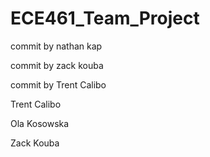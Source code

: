 # ECE461_Team_Project

commit by nathan kap

commit by zack kouba

commit by Trent Calibo





Trent Calibo

Ola Kosowska

Zack Kouba
